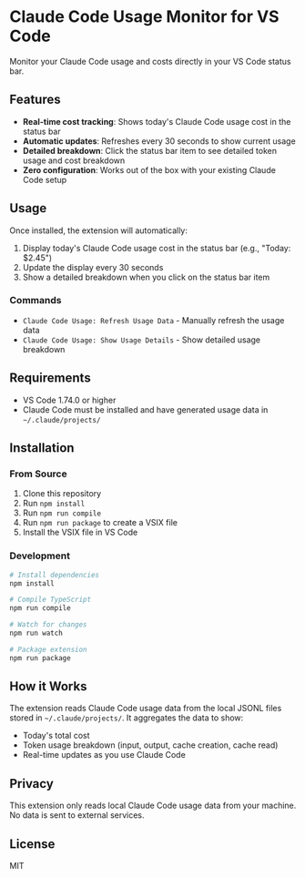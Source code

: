 # Claude Code Usage Monitor for VS Code

Monitor your Claude Code usage and costs directly in your VS Code status bar.

## Features

- **Real-time cost tracking**: Shows today's Claude Code usage cost in the status bar
- **Automatic updates**: Refreshes every 30 seconds to show current usage
- **Detailed breakdown**: Click the status bar item to see detailed token usage and cost breakdown
- **Zero configuration**: Works out of the box with your existing Claude Code setup

## Usage

Once installed, the extension will automatically:

1. Display today's Claude Code usage cost in the status bar (e.g., "Today: $2.45")
2. Update the display every 30 seconds
3. Show a detailed breakdown when you click on the status bar item

### Commands

- `Claude Code Usage: Refresh Usage Data` - Manually refresh the usage data
- `Claude Code Usage: Show Usage Details` - Show detailed usage breakdown

## Requirements

- VS Code 1.74.0 or higher
- Claude Code must be installed and have generated usage data in `~/.claude/projects/`

## Installation

### From Source

1. Clone this repository
2. Run `npm install`
3. Run `npm run compile`
4. Run `npm run package` to create a VSIX file
5. Install the VSIX file in VS Code

### Development

```bash
# Install dependencies
npm install

# Compile TypeScript
npm run compile

# Watch for changes
npm run watch

# Package extension
npm run package
```

## How it Works

The extension reads Claude Code usage data from the local JSONL files stored in `~/.claude/projects/`. It aggregates the data to show:

- Today's total cost
- Token usage breakdown (input, output, cache creation, cache read)
- Real-time updates as you use Claude Code

## Privacy

This extension only reads local Claude Code usage data from your machine. No data is sent to external services.

## License

MIT